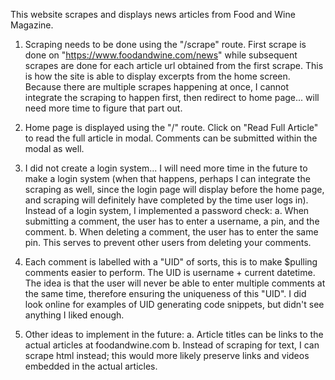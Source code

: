 This website scrapes and displays news articles from Food and Wine Magazine.

1. Scraping needs to be done using the "/scrape" route.  First scrape is done on "https://www.foodandwine.com/news" while subsequent scrapes are done for each article url obtained from the first scrape.  This is how the site is able to display excerpts from the home screen.  Because there are multiple scrapes happening at once, I cannot integrate the scraping to happen first, then redirect to home page... will need more time to figure that part out.

2. Home page is displayed using the "/" route. Click on "Read Full Article" to read the full article in modal.  Comments can be submitted within the modal as well.

3. I did not create a login system... I will need more time in the future to make a login system (when that happens, perhaps I can integrate the scraping as well, since the login page will display before the home page, and scraping will definitely have completed by the time user logs in).  Instead of a login system, I implemented a password check:
    a. When submitting a comment, the user has to enter a username, a pin, and the comment.
    b. When deleting a comment, the user has to enter the same pin.  This serves to prevent other users from deleting your comments.

4. Each comment is labelled with a "UID" of sorts, this is to make $pulling comments easier to perform.  The UID is username + current datetime.  The idea is that the user will never be able to enter multiple comments at the same time, therefore ensuring the uniqueness of this "UID".  I did look online for examples of UID generating code snippets, but didn't see anything I liked enough.

5. Other ideas to implement in the future:
    a. Article titles can be links to the actual articles at foodandwine.com
    b. Instead of scraping for text, I can scrape html instead; this would more likely preserve links and videos embedded in the actual articles.